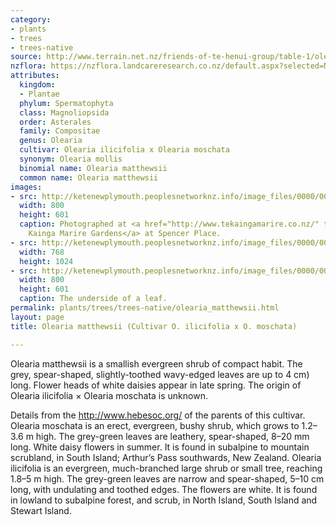 ```yaml
---
category:
- plants
- trees
- trees-native
source: http://www.terrain.net.nz/friends-of-te-henui-group/table-1/olearia-matthewsii-cultivar-o-ilicifolia-x-o-moschata.html
nzflora: https://nzflora.landcareresearch.co.nz/default.aspx?selected=NameDetails&NameId=6251ECDB-FD50-4DBB-BC8F-74292B6FF481&StateId=&Sort=&TabNum=3
attributes:
  kingdom:
  - Plantae
  phylum: Spermatophyta
  class: Magnoliopsida
  order: Asterales
  family: Compositae
  genus: Olearia
  cultivar: Olearia ilicifolia x Olearia moschata
  synonym: Olearia mollis
  binomial name: Olearia matthewsii
  common name: Olearia matthewsii
images:
- src: http://ketenewplymouth.peoplesnetworknz.info/image_files/0000/0003/7989/Olearia_matthewsii__-001.JPG
  width: 800
  height: 601
  caption: Photographed at <a href="http://www.tekaingamarire.co.nz/" target="_blank">Te
    Kainga Marire Gardens</a> at Spencer Place.
- src: http://ketenewplymouth.peoplesnetworknz.info/image_files/0000/0003/7994/Olearia_matthewsii__-002.JPG
  width: 768
  height: 1024
- src: http://ketenewplymouth.peoplesnetworknz.info/image_files/0000/0003/8009/Olearia_matthewsii__-004.JPG
  width: 800
  height: 601
  caption: The underside of a leaf.
permalink: plants/trees/trees-native/olearia_matthewsii.html
layout: page
title: Olearia matthewsii (Cultivar O. ilicifolia x O. moschata)

---
```

Olearia matthewsii is a smallish evergreen shrub of compact habit. The grey, spear-shaped, slightly-toothed wavy-edged leaves are up to 4 cm) long. Flower heads of white daisies appear in late spring. The origin of Olearia ilicifolia × Olearia moschata is unknown.

Details from the <a href="http://www.hebesoc.org/%20" target="_blank">http://www.hebesoc.org/</a> of the parents of this cultivar.
Olearia moschata is an erect, evergreen, bushy shrub, which grows to 1.2–3.6 m high. The grey-green leaves are leathery, spear-shaped, 8–20 mm long. White daisy flowers in summer. It is found in subalpine to mountain scrubland, in South Island; Arthur’s Pass southwards, New Zealand.
Olearia ilicifolia is an evergreen, much-branched large shrub or small tree, reaching 1.8–5 m high. The grey-green leaves are narrow and spear-shaped, 5–10 cm long, with undulating and toothed edges. The flowers are white. It is found in lowland to subalpine forest, and scrub, in North Island, South Island and Stewart Island.
